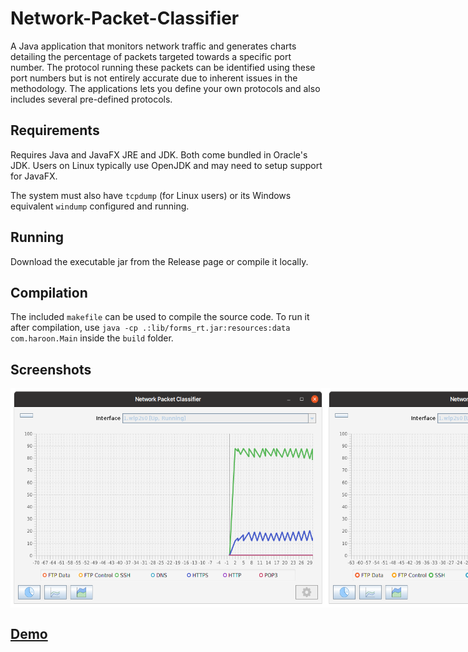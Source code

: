 # Network-Packet-Classifier
A Java application that monitors network traffic and generates charts detailing the percentage of packets targeted towards a specific port number.
The protocol running these packets can be identified using these port numbers but is not entirely accurate due to inherent issues in the methodology.
The applications lets you define your own protocols and also includes several pre-defined protocols.

## Requirements
Requires Java and JavaFX JRE and JDK. Both come bundled in Oracle's JDK. Users on Linux typically use OpenJDK and may need to setup support for JavaFX.

The system must also have `tcpdump` (for Linux users) or its Windows equivalent `windump` configured and running.

## Running
Download the executable jar from the Release page or compile it locally.

## Compilation
The included `makefile` can be used to compile the source code. To run it after compilation, use `java -cp .:lib/forms_rt.jar:resources:data com.haroon.Main` inside the `build` folder.
    
## Screenshots
<div style="display: flex;">
	<img src="https://github.com/Haroon96/Network-Packet-Classifier/raw/gh-pages/img/1.png">
	<img src="https://github.com/Haroon96/Network-Packet-Classifier/raw/gh-pages/img/2.png">
	<img src="https://github.com/Haroon96/Network-Packet-Classifier/raw/gh-pages/img/3.png">
</div>
    
## [Demo](https://www.youtube.com/watch?v=ubxa0Ua8x1M)
